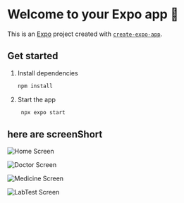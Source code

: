 # Welcome to your Expo app 👋

This is an [Expo](https://expo.dev) project created with [`create-expo-app`](https://www.npmjs.com/package/create-expo-app).

## Get started

1. Install dependencies

   ```bash
   npm install
   ```

2. Start the app

   ```bash
    npx expo start
   ```

## here are screenShort


![Home Screen](./assets/screensh/sh2.jpg)


![Doctor Screen](./assets/screensh/sh1.jpg)


![Medicine Screen](./assets/screensh/sh3.jpg)



![LabTest Screen](./assets/screensh/sh4.jpg)